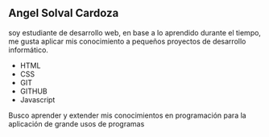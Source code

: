 ## Angel Solval Cardoza

soy estudiante de desarrollo web, en base a lo aprendido durante el tiempo, me gusta aplicar mis conocimiento a pequeños proyectos de desarrollo informático.

- HTML 
- CSS
- GIT
- GITHUB
- Javascript

Busco aprender y extender mis conocimientos en programación para la aplicación de grande usos de programas
